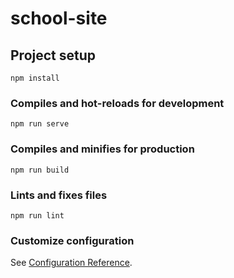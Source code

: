 # school-site

## Project setup
```
npm install
```

### Compiles and hot-reloads for development
```
npm run serve
```

### Compiles and minifies for production 
```
npm run build
```

### Lints and fixes files
```
npm run lint
```

### Customize configuration
See [Configuration Reference](https://cli.vuejs.org/config/).

